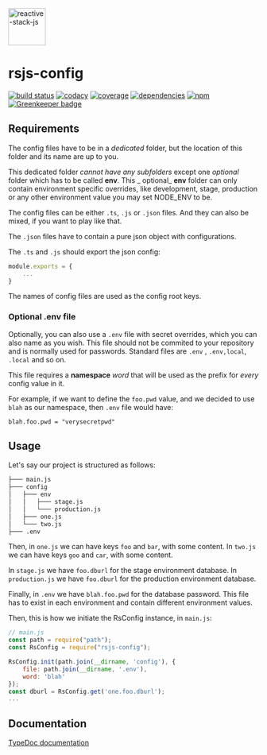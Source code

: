 <a href="https://github.com/reactive-stack-js">
  <img alt="reactive-stack-js" src="https://avatars0.githubusercontent.com/u/72337471?s=75" width="75">
</a>

# rsjs-config

[![build status](https://img.shields.io/travis/reactive-stack-js/rsjs-config.svg?branch=master)](https://travis-ci.org/reactive-stack-js/rsjs-config)
[![codacy](https://app.codacy.com/project/badge/Grade/7a30217a6bb34f61b5a2b29731abbae1)](https://www.codacy.com/gh/reactive-stack-js/rsjs-config/dashboard)
[![coverage](https://img.shields.io/coveralls/github/reactive-stack-js/rsjs-config/master.svg)](https://coveralls.io/github/reactive-stack-js/rsjs-config?branch=master)
[![dependencies](https://david-dm.org/reactive-stack-js/rsjs-config.svg)](https://www.npmjs.com/package/rsjs-config)
[![npm](https://img.shields.io/npm/dt/rsjs-config.svg)](https://www.npmjs.com/package/rsjs-config) [![Greenkeeper badge](https://badges.greenkeeper.io/reactive-stack-js/rsjs-config.svg)](https://greenkeeper.io/)

## Requirements

The config files have to be in a _dedicated_ folder, but the location of this folder and its name are up to you.

This dedicated folder _cannot have any subfolders_ except one _optional_ folder which has to be called __env__. This _
optional_ __env__ folder can only contain environment specific overrides, like development, stage, production or any
other environment value you may set NODE_ENV to be.

The config files can be either ```.ts```, ```.js``` or ```.json``` files. And they can also be mixed, if you want to
play like that.

The ```.json``` files have to contain a pure json object with configurations.

The ```.ts``` and ```.js``` should export the json config:

```typescript
module.exports = {
	...
}
```

The names of config files are used as the config root keys.

### Optional .env file

Optionally, you can also use a ```.env``` file with secret overrides, which you can also name as you wish. This file
should not be commited to your repository and is normally used for passwords. Standard files are ```.env```
, ```.env,local```, ```.local``` and so on.

This file requires a __namespace__ _word_ that will be used as the prefix for _every_ config value in it.

For example, if we want to define the ```foo.pwd``` value, and we decided to use ```blah``` as our namespace, then ```.env``` file would have:
```
blah.foo.pwd = "verysecretpwd"
```

## Usage

Let's say our project is structured as follows:

```bash
├─── main.js
├─── config
│   ├─── env
│   │   ├─── stage.js
│   │   └─── production.js
│   ├─── one.js
│   └─── two.js
├─── .env
```

Then, in ```one.js``` we can have keys ```foo``` and ```bar```, with some content. In ```two.js``` we can have
keys ```goo``` and ```car```, with some content.

In ```stage.js``` we have ```foo.dburl``` for the stage environment database. In ```production.js``` we
have ```foo.dburl``` for the production environment database.

Finally, in ```.env``` we have ```blah.foo.pwd``` for the database password. This file has to exist in each environment and
contain different environment values.

Then, this is how we initiate the RsConfig instance, in ```main.js```:

```javascript
// main.js
const path = require("path");
const RsConfig = require("rsjs-config");

RsConfig.init(path.join(__dirname, 'config'), {
	file: path.join(__dirname, '.env'),
	word: 'blah'
});
const dburl = RsConfig.get('one.foo.dburl');
...
```

## Documentation

[TypeDoc documentation](https://reactive-stack-js.github.io/rsjs-config/docs/)
